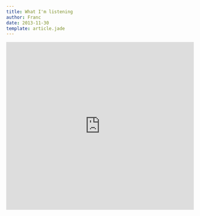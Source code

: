 ```yaml
---
title: What I'm listening
author: Franc
date: 2013-11-30
template: article.jade
---
```


<iframe width="100%" height="450" scrolling="no" frameborder="no" src="https://w.soundcloud.com/player/?url=https%3A//api.soundcloud.com/lucidsi/favorites"></iframe>